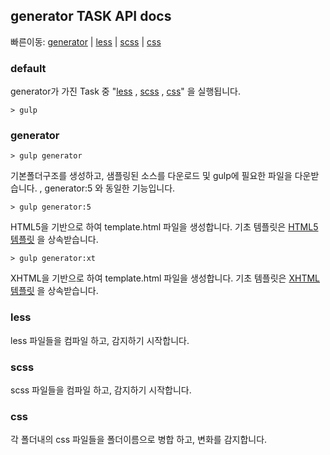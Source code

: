 ## generator TASK API docs

빠른이동:
  [generator](#generator) |
  [less](#less) |
  [scss](#scss) |
  [css](#css)

### default
generator가 가진 Task 중 "[less](#less) , [scss](#scss) , [css](#css)" 을 실행됩니다.
 
```
> gulp
```

### generator
```
> gulp generator
```
기본폴더구조를 생성하고, 샘플링된 소스를 다운로드 및 gulp에 필요한 파일을 다운받습니다. , generator:5 와 동일한 기능입니다.

```
> gulp generator:5
```
HTML5을 기반으로 하여 template.html 파일을 생성합니다. 기초 템플릿은 [HTML5 템플릿](https://github.com/dstyle0210/generator-dstyle/blob/gh-pages/templates/html5.html) 을 상속받습니다.

```
> gulp generator:xt
```
XHTML을 기반으로 하여 template.html 파일을 생성합니다. 기초 템플릿은 [XHTML 템플릿](https://github.com/dstyle0210/generator-dstyle/blob/gh-pages/templates/xhtml.html) 을 상속받습니다.


### less
less 파일들을 컴파일 하고, 감지하기 시작합니다.

### scss
scss 파일들을 컴파일 하고, 감지하기 시작합니다.

### css
각 폴더내의 css 파일들을 폴더이름으로 병합 하고, 변화를 감지합니다.